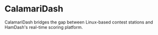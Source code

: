 # CalamariDash
CalamariDash bridges the gap between Linux-based contest stations and HamDash's real-time scoring platform.
